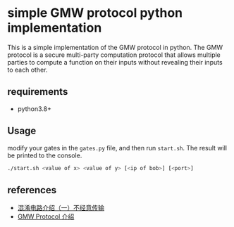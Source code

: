 # simple GMW protocol python implementation

This is a simple implementation of the GMW protocol in python. The GMW protocol is a secure multi-party computation protocol that allows multiple parties to compute a function on their inputs without revealing their inputs to each other. 

## requirements

- python3.8+

## Usage

modify your gates in the `gates.py` file, and then run `start.sh`. The result will be printed to the console.

```sh
./start.sh <value of x> <value of y> [<ip of bob>] [<port>]
```

## references

- [混淆电路介绍（一）不经意传输](https://zhuanlan.zhihu.com/p/126396795)
- [GMW Protocol 介绍](https://zhuanlan.zhihu.com/p/237061306)
